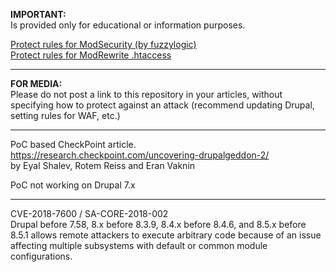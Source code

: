 **IMPORTANT:**  
Is provided only for educational or information purposes.  

[Protect rules for ModSecurity (by fuzzylogic)](ModSecurity.txt)  
[Protect rules for ModRewrite .htaccess](htaccess.txt)

---  
**FOR MEDIA:**  
Please do not post a link to this repository in your articles, without specifying how to protect against an attack (recommend updating Drupal, setting rules for WAF, etc.)

---
PoC based CheckPoint article.  
https://research.checkpoint.com/uncovering-drupalgeddon-2/  
by Eyal Shalev, Rotem Reiss and Eran Vaknin  
  
PoC not working on Drupal 7.x
  
---  
CVE-2018-7600 / SA-CORE-2018-002  
Drupal before 7.58, 8.x before 8.3.9, 8.4.x before 8.4.6, and 8.5.x before 8.5.1 allows remote attackers to execute arbitrary code because of an issue affecting multiple subsystems with default or common module configurations.
